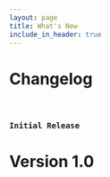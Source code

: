 ```yaml
---
layout: page
title: What's New
include_in_header: true
---
```


# Changelog

<br>

### `Initial Release`

# **Version 1.0**

<br>

